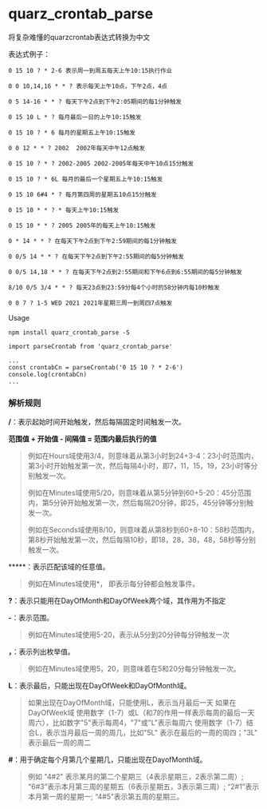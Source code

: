 # quarz_crontab_parse

将复杂难懂的quarzcrontab表达式转换为中文

表达式例子：
```
0 15 10 ? * 2-6 表示周一到周五每天上午10:15执行作业
    
0 0 10,14,16 * * ? 表示每天上午10点，下午2点，4点

0 5 14-16 * * ? 每天下午2点到下午2:05期间的每1分钟触发

0 15 10 L * ? 每月最后一日的上午10:15触发

0 15 10 ? * 6 每月的星期五上午10:15触发

0 0 12 * * ? 2002  2002年每天中午12点触发

0 15 10 ? * ? 2002-2005 2002-2005年每天中午10点15分触发

0 15 10 ? * 6L 每月的最后一个星期五上午10:15触发

0 15 10 6#4 * ? 每月第四周的星期五10点15分触发

0 15 10 * * ? * 每天上午10:15触发

0 15 10 * * ? 2005 2005年的每天上午10:15触发

0 * 14 * * ? 在每天下午2点到下午2:59期间的每1分钟触发

0 0/5 14 * * ? 在每天下午2点到下午2:55期间的每5分钟触发

0 0/5 14,18 * * ? 在每天下午2点到2:55期间和下午6点到6:55期间的每5分钟触发

8/10 0/5 3/4 * * ? 每天23点到23:59分每4个小时的58分钟内每10秒触发

0 0 7 ? 1-5 WED 2021 2021年星期三周一到周四7点触发
```

Usage
```
npm install quarz_crontab_parse -S

import parseCrontab from 'quarz_crontab_parse'

...
const crontabCn = parseCrontab('0 15 10 ? * 2-6')
console.log(crontabCn)
...

```

### 解析规则
**/**：表示起始时间开始触发，然后每隔固定时间触发一次。

**范围值 + 开始值 - 间隔值 = 范围内最后执行的值**

> 例如在Hours域使用3/4，则意味着从第3小时到24+3-4：23小时范围内，第3小时开始触发第一次，然后每隔4小时，即7，11，15，19，23小时等分别触发一次。
>
> 例如在Minutes域使用5/20，则意味着从第5分钟到60+5-20：45分范围内，第5分钟开始触发第一次，然后每隔20分钟，即25，45分钟等分别触发一次。
>
> 例如在Seconds域使用8/10，则意味着从第8秒到60+8-10：58秒范围内，第8秒开始触发第一次，然后每隔10秒，即18，28，38，48，58秒等分别触发一次。

*****：表示匹配该域的任意值。
> 例如在Minutes域使用*， 即表示每分钟都会触发事件。

**?**：表示只能用在DayOfMonth和DayOfWeek两个域，其作用为不指定

**-**：表示范围。
> 例如在Minutes域使用5-20，表示从5分到20分钟每分钟触发一次

**，**：表示列出枚举值。
> 例如在Minutes域使用5，20，则意味着在5和20分每分钟触发一次。

**L**：表示最后，只能出现在DayOfWeek和DayOfMonth域。
> 如果出现在DayOfMonth域，只能使用L，表示当月最后一天
> 如果在DayOfWeek域 使用数字（1-7）或L（和7的作用一样表示每周的最后一天周六），比如数字"5"表示每周4，"7"或"L"表示每周六
> 使用数字（1-7）结合L，表示当月最后一周的周几，比如"5L" 表示在最后的一周的周四；"3L" 表示最后一周的周二

**#**：用于确定每个月第几个星期几，只能出现在DayofMonth域。 
> 例如 "4#2" 表示某月的第二个星期三（4表示星期三，2表示第二周）;
> “6#3”表示本月第三周的星期五（6表示星期五，3表示第三周）; “2#1”表示本月第一周的星期一; “4#5”表示第五周的星期三。
